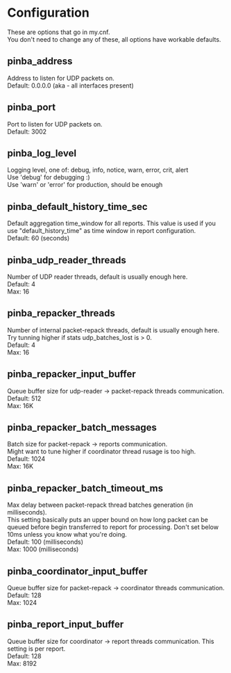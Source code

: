 Configuration
=============

These are options that go in my.cnf.<br>
You don't need to change any of these, all options have workable defaults.

## pinba_address

Address to listen for UDP packets on.<br>
Default: 0.0.0.0 (aka - all interfaces present)

## pinba_port
Port to listen for UDP packets on.<br>
Default: 3002

## pinba_log_level
Logging level, one of: debug, info, notice, warn, error, crit, alert<br>
Use 'debug' for debugging :)<br>
Use 'warn' or 'error' for production, should be enough <br>

## pinba_default_history_time_sec
Default aggregation time_window for all reports. This value is used if you use "default_history_time" as time window in report configuration.<br>
Default: 60 (seconds)

## pinba_udp_reader_threads
Number of UDP reader threads, default is usually enough here.<br>
Default: 4<br>
Max: 16

## pinba_repacker_threads
Number of internal packet-repack threads, default is usually enough here.<br>
Try tunning higher if stats udp_batches_lost is > 0.<br>
Default: 4<br>
Max: 16

## pinba_repacker_input_buffer
Queue buffer size for udp-reader -> packet-repack threads communication.<br>
Default: 512<br>
Max: 16K

## pinba_repacker_batch_messages
Batch size for packet-repack -> reports communication.<br>
Might want to tune higher if coordinator thread rusage is too high.<br>
Default: 1024<br>
Max: 16K

## pinba_repacker_batch_timeout_ms
Max delay between packet-repack thread batches generation (in milliseconds).<br>
This setting basically puts an upper bound on how long packet can be queued before begin transferred to report for processing. Don't set below 10ms unless you know what you're doing.<br>
Default: 100 (milliseconds)<br>
Max: 1000 (milliseconds)

## pinba_coordinator_input_buffer
Queue buffer size for packet-repack -> coordinator threads communication.<br>
Default: 128<br>
Max: 1024

## pinba_report_input_buffer
Queue buffer size for coordinator -> report threads communication. This setting is per report.<br>
Default: 128<br>
Max: 8192
